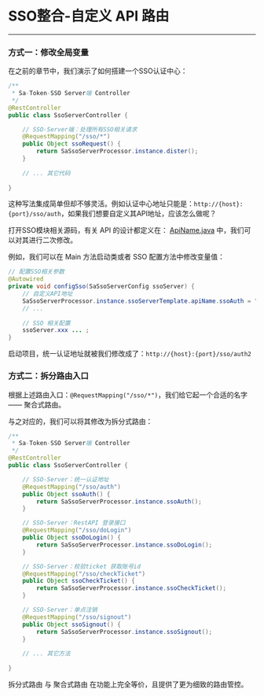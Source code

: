# SSO整合-自定义 API 路由 

---

### 方式一：修改全局变量

在之前的章节中，我们演示了如何搭建一个SSO认证中心：
``` java
/**
 * Sa-Token-SSO Server端 Controller 
 */
@RestController
public class SsoServerController {

	// SSO-Server端：处理所有SSO相关请求 
	@RequestMapping("/sso/*")
	public Object ssoRequest() {
		return SaSsoServerProcessor.instance.dister();
	}
	
	// ... 其它代码
	
}
```

这种写法集成简单但却不够灵活。例如认证中心地址只能是：`http://{host}:{port}/sso/auth`，如果我们想要自定义其API地址，应该怎么做呢？

打开SSO模块相关源码，有关 API 的设计都定义在：
[ApiName.java](https://gitee.com/dromara/sa-token/blob/master/sa-token-plugin/sa-token-sso/src/main/java/cn/dev33/satoken/sso/name/ApiName.java)
中，我们可以对其进行二次修改。

例如，我们可以在 Main 方法启动类或者 SSO 配置方法中修改变量值：
``` java
// 配置SSO相关参数 
@Autowired
private void configSso(SaSsoServerConfig ssoServer) {
	// 自定义API地址
	SaSsoServerProcessor.instance.ssoServerTemplate.apiName.ssoAuth = "/sso/auth2";
	// ... 
	
	// SSO 相关配置
	ssoServer.xxx ... ;
}
```

启动项目，统一认证地址就被我们修改成了：`http://{host}:{port}/sso/auth2`


### 方式二：拆分路由入口
根据上述路由入口：`@RequestMapping("/sso/*")`，我们给它起一个合适的名字 —— 聚合式路由。

与之对应的，我们可以将其修改为拆分式路由：

``` java
/**
 * Sa-Token-SSO Server端 Controller 
 */
@RestController
public class SsoServerController {

	// SSO-Server：统一认证地址 
	@RequestMapping("/sso/auth")
	public Object ssoAuth() {
		return SaSsoServerProcessor.instance.ssoAuth();
	}

	// SSO-Server：RestAPI 登录接口 
	@RequestMapping("/sso/doLogin")
	public Object ssoDoLogin() {
		return SaSsoServerProcessor.instance.ssoDoLogin();
	}

	// SSO-Server：校验ticket 获取账号id 
	@RequestMapping("/sso/checkTicket")
	public Object ssoCheckTicket() {
		return SaSsoServerProcessor.instance.ssoCheckTicket();
	}

	// SSO-Server：单点注销 
	@RequestMapping("/sso/signout")
	public Object ssoSignout() {
		return SaSsoServerProcessor.instance.ssoSignout();
	}
	
	// ... 其它方法 
	
}
```

拆分式路由 与 聚合式路由 在功能上完全等价，且提供了更为细致的路由管控。

